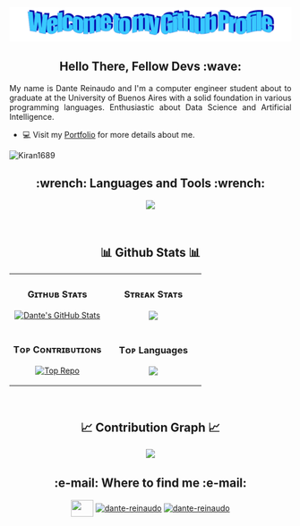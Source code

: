 <div align="center">
  <img src="/images/welcome.png?raw=true" style="max-width: 100%;" alt="Welcome to my Github Profile" />
  <br />
</div>

<!--Start Intro--> 
<h2 align="center"> Hello There, Fellow Devs :wave: </h2>
<p align="justify">My name is Dante Reinaudo and I'm a computer engineer student about to graduate at the University of Buenos Aires with a solid foundation in various programming languages. Enthusiastic about Data Science and Artificial Intelligence.</p> 

- 💻 Visit my [Portfolio](https://dantereinaudo.github.io/) for more details about me.
<!--End Intro-->

<!--Profile Count Badge-->
<p align="left">
  <img src="https://komarev.com/ghpvc/?username=DanteReinaudo&label=Profile%20views&color=770677&style=for-the-badge&logo=star" alt="Kiran1689" style="padding-right:20px;" />
</p>


<h2 align="center"> :wrench: Languages and Tools :wrench:</h2>
<p align="center">
<img width="500px"  src="https://skillicons.dev/icons?i=py,c,java,js,ts,rust,solidity,html,css,matlab,linux,react,nodejs,express,fastapi,postgres,mongo,firebase,git,docker,tensorflow,sklearn&perline=11"  />
</p>

<br />

<!--Github stats Table--> 
<h2 align="center"> 📊 Github Stats 📊</h2>

<table width="100%">
  <tr>
    <td width="50%">
      <h3 align="center"><strong>Gɪᴛʜᴜʙ Sᴛᴀᴛs</strong></h3>
      <p align="center">
        <a href="https://github.com/DanteReinaudo">
          <img align="center" src="https://github-readme-stats.vercel.app/api?username=DanteReinaudo&hide=contribs&show_icons=true&line_height=27&count_private=true&title_color=ffffff&text_color=c9cacc&icon_color=2bbc8a&bg_color=1d1f21" alt="Dante's GitHub Stats" />
        </a>
      </p>
    </td>
    <td width="50%">
      <h3 align="center"><strong>Sᴛʀᴇᴀᴋ Sᴛᴀᴛs</strong></h3>
      <p align="center">
        <a href="https://github.com/DanteReinaudo">
          <img align="center" src="https://github-readme-streak-stats.herokuapp.com/?user=DanteReinaudo&theme=dark&count_private=true&bg_color=0d1116&title_color=ce09ec&text_color=a4aacb&icon_color=007ec"   />
        </a>
      </p>
    </td>
  </tr>
  <tr>
    <td width="50%">
      <h3 align="center"><strong>Tᴏᴘ Cᴏɴᴛʀɪʙᴜᴛɪᴏɴs</strong></h3>
      <p align="center">
        <a href="https://github.com/DanteReinaudo">
          <img align="center" src="https://github-contributor-stats.vercel.app/api?username=DanteReinaudo&limit=3&theme=dark&show_owner=true&combine_all_yearly_contributions=true" alt="Top Repo" />
        </a>
      </p>
    </td>
    <td width="50%">
      <h3 align="center"><strong>Tᴏᴘ Languages</strong></h3>
      <p align="center">
         <a href="https://github.com/DanteReinaudo">
          <img align="center" src="https://github-readme-stats.vercel.app/api/top-langs/?username=DanteReinaudo&title_color=ffffff&text_color=c9cacc&hide=assembly,html,css&icon_color=2bbc8a&bg_color=1d1f21&langs_count=3" /></a>
        </a>
      </p>
    </td>
  </tr>
</table>
<br />

<!--Contribution Graph-->
<h2 align="center"> 📈 Contribution Graph 📈</h2>
<div align="center">
    <img src="https://github-readme-activity-graph.vercel.app/graph?username=DanteReinaudo&bg_color=161616&color=fdfdfd&line=f18701&point=d95b0c&area=true&hide_border=false" border-radius="15">
</div>
 

<h2 align="center">:e-mail:  Where to find me :e-mail: </h2>
<p align="center"> 
  <a href="https://github.com/DanteReinaudo" target="blank"> <img align="center" src="https://cdn.jsdelivr.net/npm/simple-icons@3.0.1/icons/github.svg" height="30" width="40" /></a> 
  <a href="https://www.linkedin.com/in/dante-reinaudo-a54159270/" target="blank"><img align="center" src="https://cdn.jsdelivr.net/npm/simple-icons@3.0.1/icons/linkedin.svg" alt="dante-reinaudo" height="30" width="40" /></a>  
  <a href="https://www.instagram.com/dante.tabareski/?hl=es-la" target="blank"><img align="center" src="https://cdn.jsdelivr.net/npm/simple-icons@3.0.1/icons/instagram.svg" alt="dante-reinaudo" height="30" width="40" /></a>  
</p>

